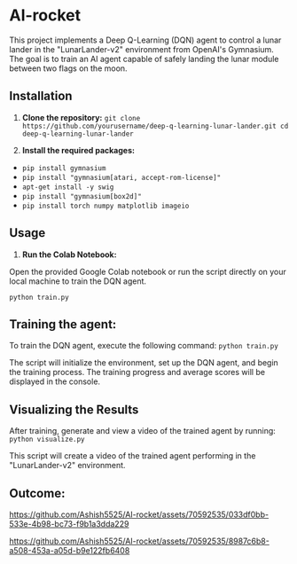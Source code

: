 # AI-rocket

This project implements a Deep Q-Learning (DQN) agent to control a lunar lander in the "LunarLander-v2" environment from OpenAI's Gymnasium. The goal is to train an AI agent capable of safely landing the lunar module between two flags on the moon.

## Installation

1. **Clone the repository:** ```git clone https://github.com/yourusername/deep-q-learning-lunar-lander.git
cd deep-q-learning-lunar-lander```

2. **Install the required packages:**
- `pip install gymnasium`
- `pip install "gymnasium[atari, accept-rom-license]"`
- `apt-get install -y swig`
- `pip install "gymnasium[box2d]"`
- `pip install torch numpy matplotlib imageio`

## Usage

1. **Run the Colab Notebook:**

Open the provided Google Colab notebook or run the script directly on your local machine to train the DQN agent.

`python train.py`

## Training the agent:
To train the DQN agent, execute the following command: `python train.py`

The script will initialize the environment, set up the DQN agent, and begin the training process. The training progress and average scores will be displayed in the console.

## Visualizing the Results

After training, generate and view a video of the trained agent by running: `python visualize.py`

This script will create a video of the trained agent performing in the "LunarLander-v2" environment.

## Outcome:

https://github.com/Ashish5525/AI-rocket/assets/70592535/033df0bb-533e-4b98-bc73-f9b1a3dda229


https://github.com/Ashish5525/AI-rocket/assets/70592535/8987c6b8-a508-453a-a05d-b9e122fb6408



